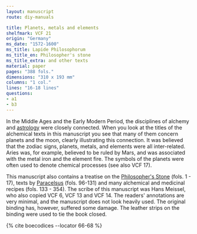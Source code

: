 ```yaml
---
layout: manuscript
route: diy-manuals

title: Planets, metals and elements
shelfmark: VCF 21
origin: "Germany"
ms_date: "1572-1600"
ms_title: Lapide Philosophorum
ms_title_en: Philosopher's stone
ms_title_extra: and other texts
material: paper
pages: "388 fols."
dimensions: "310 x 193 mm"
columns: "1 col."
lines: "16-18 lines"
questions:
- a1
- b3
---
```


In the Middle Ages and the Early Modern Period, the disciplines of
alchemy and [astrology](https://en.wikipedia.org/wiki/Astrology) were
closely connected. When you look at the titles of the alchemical texts
in this manuscript you see that many of them concern planets and the
moon, clearly illustrating this connection. It was believed that the
zodiac signs, planets, metals, and elements were all inter-related.
Aries was, for example, believed to be ruled by Mars, and was associated
with the metal iron and the element fire. The symbols of the planets
were often used to denote chemical processes (see also VCF 17).

This manuscript also contains a treatise on the [Philosopher's
Stone](https://en.wikipedia.org/wiki/Philosopher%27s_stone) (fols. 1 - 17),
texts by [Paracelsus](https://en.wikipedia.org/wiki/Paracelsus) (fols.
96-131) and many alchemical and medicinal recipes (fols. 133 - 354). The
scribe of this manuscript was Hans Meissel, who also copied VCF 6, VCF
13 and VCF 14. The readers' annotations are very minimal, and the
manuscript does not look heavily used. The original binding has,
however, suffered some damage. The leather strips on the binding were
used to tie the book closed.

{% cite boecodices --locator 66-68 %}